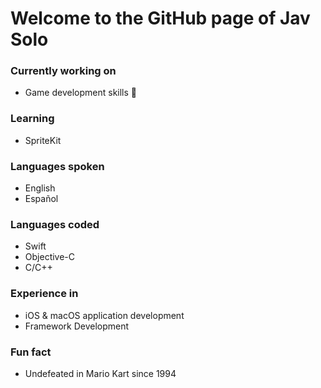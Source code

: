 <!--
**jav-solo/jav-solo** is a ✨ _special_ ✨ repository because its `README.md` (this file) appears on your GitHub profile.

Here are some ideas to get you started:

- 🔭 I’m currently working on ...
- 🌱 I’m currently learning ...
- 👯 I’m looking to collaborate on ...
- 🤔 I’m looking for help with ...
- 💬 Ask me about ...
- 📫 How to reach me: ...
- 😄 Pronouns: ...
- ⚡ Fun fact: ...
-->

# Welcome to the GitHub page of Jav Solo

### Currently working on
- Game development skills 👾

### Learning
- SpriteKit

### Languages spoken
- English
- Español

### Languages coded
- Swift
- Objective-C
- C/C++

### Experience in
- iOS & macOS application development
- Framework Development

### Fun fact
- Undefeated in Mario Kart since 1994
